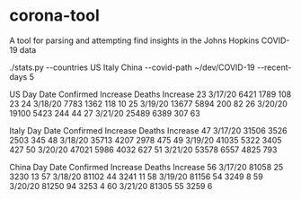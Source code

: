 # corona-tool
A tool for parsing and attempting find insights in the Johns Hopkins COVID-19 data

./stats.py --countries US Italy China --covid-path ~/dev/COVID-19 --recent-days 5

US
	Day		Date    	Confirmed	Increase	Deaths		Increase
	 23		 3/17/20	     6421	    1789	   108		      23
	 24		 3/18/20	     7783	    1362	   118		      10
	 25		 3/19/20	    13677	    5894	   200		      82
	 26		 3/20/20	    19100	    5423	   244		      44
	 27		 3/21/20	    25489	    6389	   307		      63


Italy
	Day		Date    	Confirmed	Increase	Deaths		Increase
	 47		 3/17/20	    31506	    3526	  2503		     345
	 48		 3/18/20	    35713	    4207	  2978		     475
	 49		 3/19/20	    41035	    5322	  3405		     427
	 50		 3/20/20	    47021	    5986	  4032		     627
	 51		 3/21/20	    53578	    6557	  4825		     793


China
	Day		Date    	Confirmed	Increase	Deaths		Increase
	 56		 3/17/20	    81058	      25	  3230		      13
	 57		 3/18/20	    81102	      44	  3241		      11
	 58		 3/19/20	    81156	      54	  3249		       8
	 59		 3/20/20	    81250	      94	  3253		       4
	 60		 3/21/20	    81305	      55	  3259		       6
